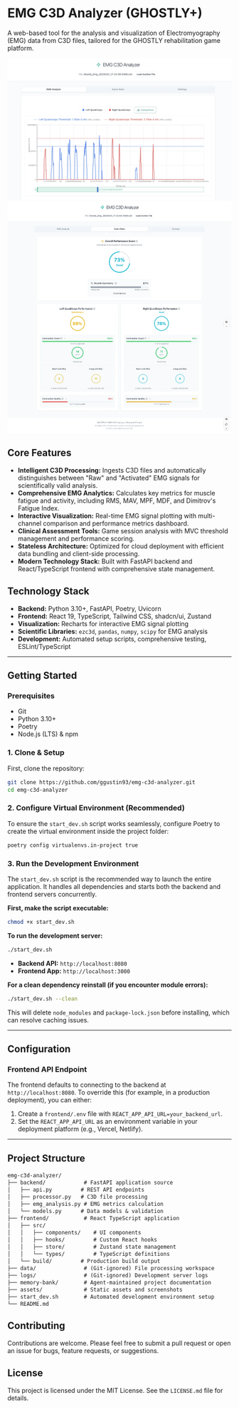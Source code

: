 # EMG C3D Analyzer (GHOSTLY+)

A web-based tool for the analysis and visualization of Electromyography (EMG) data from C3D files, tailored for the GHOSTLY rehabilitation game platform.

![EMG C3D Analyzer Screenshot](assets/screenshot-v2.webp)
![EMG C3D Analyzer Screenshot 2](assets/performance-v2.webp)

## Core Features

*   **Intelligent C3D Processing:** Ingests C3D files and automatically distinguishes between "Raw" and "Activated" EMG signals for scientifically valid analysis.
*   **Comprehensive EMG Analytics:** Calculates key metrics for muscle fatigue and activity, including RMS, MAV, MPF, MDF, and Dimitrov's Fatigue Index.
*   **Interactive Visualization:** Real-time EMG signal plotting with multi-channel comparison and performance metrics dashboard.
*   **Clinical Assessment Tools:** Game session analysis with MVC threshold management and performance scoring.
*   **Stateless Architecture:** Optimized for cloud deployment with efficient data bundling and client-side processing.
*   **Modern Technology Stack:** Built with FastAPI backend and React/TypeScript frontend with comprehensive state management.

## Technology Stack

*   **Backend:** Python 3.10+, FastAPI, Poetry, Uvicorn
*   **Frontend:** React 19, TypeScript, Tailwind CSS, shadcn/ui, Zustand
*   **Visualization:** Recharts for interactive EMG signal plotting
*   **Scientific Libraries:** `ezc3d`, `pandas`, `numpy`, `scipy` for EMG analysis
*   **Development:** Automated setup scripts, comprehensive testing, ESLint/TypeScript

---

## Getting Started

### Prerequisites

*   Git
*   Python 3.10+
*   Poetry
*   Node.js (LTS) & npm

### 1. Clone & Setup

First, clone the repository:
```bash
git clone https://github.com/ggustin93/emg-c3d-analyzer.git
cd emg-c3d-analyzer
```
### 2. Configure Virtual Environment (Recommended)

To ensure the `start_dev.sh` script works seamlessly, configure Poetry to create the virtual environment inside the project folder:
```bash
poetry config virtualenvs.in-project true
```

### 3. Run the Development Environment

The `start_dev.sh` script is the recommended way to launch the entire application. It handles all dependencies and starts both the backend and frontend servers concurrently.

**First, make the script executable:**
```bash
chmod +x start_dev.sh
```

**To run the development server:**
```bash
./start_dev.sh
```
*   **Backend API:** `http://localhost:8080`
*   **Frontend App:** `http://localhost:3000`

**For a clean dependency reinstall (if you encounter module errors):**
```bash
./start_dev.sh --clean
```
This will delete `node_modules` and `package-lock.json` before installing, which can resolve caching issues.

---

## Configuration

### Frontend API Endpoint

The frontend defaults to connecting to the backend at `http://localhost:8080`. To override this (for example, in a production deployment), you can either:

1.  Create a `frontend/.env` file with `REACT_APP_API_URL=your_backend_url`.
2.  Set the `REACT_APP_API_URL` as an environment variable in your deployment platform (e.g., Vercel, Netlify).

---

## Project Structure

```
emg-c3d-analyzer/
├── backend/            # FastAPI application source
│   ├── api.py         # REST API endpoints
│   ├── processor.py   # C3D file processing
│   ├── emg_analysis.py # EMG metrics calculation
│   └── models.py      # Data models & validation
├── frontend/           # React TypeScript application
│   ├── src/
│   │   ├── components/    # UI components
│   │   ├── hooks/         # Custom React hooks
│   │   ├── store/         # Zustand state management
│   │   └── types/         # TypeScript definitions
│   └── build/         # Production build output
├── data/               # (Git-ignored) File processing workspace
├── logs/               # (Git-ignored) Development server logs
├── memory-bank/        # Agent-maintained project documentation
├── assets/             # Static assets and screenshots
├── start_dev.sh        # Automated development environment setup
└── README.md
```

## Contributing

Contributions are welcome. Please feel free to submit a pull request or open an issue for bugs, feature requests, or suggestions.

## License

This project is licensed under the MIT License. See the `LICENSE.md` file for details.
